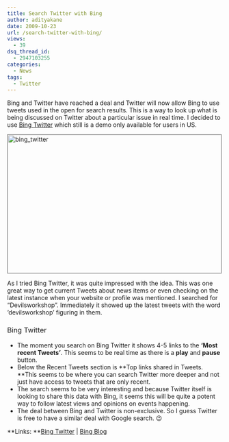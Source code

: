```yaml
---
title: Search Twitter with Bing
author: adityakane
date: 2009-10-23
url: /search-twitter-with-bing/
views:
  - 39
dsq_thread_id:
  - 2947103255
categories:
  - News
tags:
  - Twitter
---
```

Bing and Twitter have reached a deal and Twitter will now allow Bing to use tweets used in the open for search results. This is a way to look up what is being discussed on Twitter about a particular issue in real time. I decided to use <a href="http://www.bing.com/twitte" onclick="_gaq.push(['_trackEvent', 'outbound-article', 'http://www.bing.com/twitte', 'Bing Twitter']);" >Bing Twitter</a> which still is a demo only available for users in US.

<img class="alignnone size-full wp-image-16037" style="border: 1px solid grey" src="http://cdn.devilsworkshop.org/files/2009/10/bing_twitter.png" alt="bing_twitter" width="500" height="323" />

As I tried Bing Twitter, it was quite impressed with the idea. This was one great way to get current Tweets about news items or even checking on the latest instance when your website or profile was mentioned. I searched for &#8220;Devilsworkshop&#8221;. Immediately it showed up the latest tweets with the word &#8216;devilsworkshop&#8217; figuring in them.

### <span style="font-weight: normal">Bing Twitter</span>

  * The moment you search on Bing Twitter it shows 4-5 links to the **&#8216;Most recent Tweets&#8217;**. This seems to be real time as there is a **play** and **pause** button.
  * Below the Recent Tweets section is **Top links shared in Tweets. **This seems to be where you can search Twitter more deeper and not just have access to tweets that are only recent.
  * The search seems to be very interesting and because Twitter itself is looking to share this data with Bing, it seems this will be quite a potent way to follow latest views and opinions on events happening.
  * The deal between Bing and Twitter is non-exclusive. So I guess Twitter is free to have a similar deal with Google search. 😉

**Links: **<a href="http://www.bing.com/twitter" onclick="_gaq.push(['_trackEvent', 'outbound-article', 'http://www.bing.com/twitter', 'Bing Twitter']);" >Bing Twitter</a> | <a href="http://www.bing.com/community/blogs/search/archive/2009/10/21/bing-is-bringing-twitter-search-to-you.aspx" onclick="_gaq.push(['_trackEvent', 'outbound-article', 'http://www.bing.com/community/blogs/search/archive/2009/10/21/bing-is-bringing-twitter-search-to-you.aspx', 'Bing Blog']);" >Bing Blog</a>
